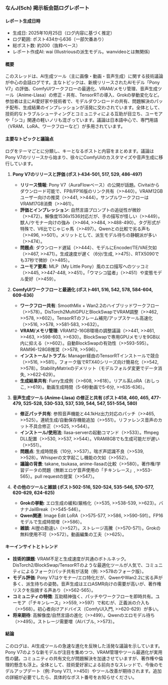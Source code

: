 ### なんJ(5ch) 掲示板会話ログレポート

#### レポート生成日時
- 生成日: 2025年10月25日（ログ内容に基づく推定）
- ログ範囲: ポスト434から636（一部欠番あり）
- 総ポスト数: 約200（抜粋ベース）
- レポート作成AI: wai (Illustriousの派生モデル。wanvideoとは無関係)

#### 概要
このスレッドは、AI生成ツール（主に画像・動画・音声生成）に関する技術議論が中心の会話ログです。主なトピックは、新規リリースされたAIモデル「Pony V7」の評価、ComfyUIワークフローの最適化、VRAM/メモリ管理、音声生成ツール（Anime-Llasa）の修正・共有、TensorRTの導入、Grokの挙動変化など。参加者は主にAI愛好家や技術者で、モデルダウンロードの共有、問題解決のパッチ配布、生成結果のインプレッションが活発に交わされています。全体として、技術的なトラブルシューティングとコミュニティによる互助が目立ち、ユーモアや「シコ」関連の軽いノリも混ざっています。議論は日本語中心で、専門用語（VRAM、LoRA、ワークフローなど）が多用されています。

#### 主要なトピックと議論点
ログをテーマごとに分類し、キーとなるポストと内容をまとめます。議論はPony V7のリリースから始まり、徐々にComfyUIのカスタマイズや音声生成に移行しています。

1. **Pony V7のリリースと評価 (ポスト434-501, 517, 529, 486-497)**
   - **リリース情報**: Pony V7（AuraFlowベース）の公開が話題。Civitaiからダウンロード可能で、FP8/FP16版のリンク共有（>>440）。VRAM12GBユーザー向けの推奨（>>441, >>444）。サンプルワークフローはVRAM17GB消費（>>461）。
   - **評価とインプレッション**: 自然言語プロンプトの追従性が微妙（>>472）。解像度1536x1536対応だが、手の描写が怪しい（>>449）。獣人/ケモナー向けの強み（>>464, >>484, >>488-490）。タグ形式が特殊で、V6比でじゃじゃ馬（>>497）。Qwenとの比較で劣る声も（>>496, >>501）。メリットとして、派生モデル待ちの静観派が多い（>>474）。
   - **問題点**: ダウンロード遅延（>>444）、モデルにEncoder/TE/VAE欠如（>>467, >>471）。生成速度が遅く（6分/生成, >>475）、RTX5090でも37秒で微妙（>>485）。
   - **ユーモア要素**: MLP（My Little Pony）風のエロ描写へのツッコミ（>>445, >>447-448, >>451）。「ウマシコ猛者」（>>451）や変態モデル愛好（>>459）。

2. **ComfyUIワークフローと最適化 (ポスト461, 516, 542, 578, 584-604, 609-636)**
   - **ワークフロー共有**: SmoothMix + Wan2.2のハイブリッドワークフロー（>>578）。DisTorch2MultiGPUとBlockSwapでVRAM調整（>>462, >>578, >>602）。TensorRTのフレーム補完/アップスケール高速化（>>516, >>578, >>581-583, >>632）。
   - **VRAM/メモリ管理**: VRAM12-16GB環境の調整議論（>>441, >>461, >>463, >>598-603, >>630）。BlockSwapで専用GPUメモリを9GB以内に抑える（>>602）。自動BlockSwapの有効性（>>593-595）。RAM96-128GB推奨（>>578, >>596）。
   - **インストール/トラブル**: Manager経由のTensorRTインストールで競合（>>516, >>581）。フォーク版でRTX40シリーズ向け簡易化（>>542, >>578）。StabilityMatrixのデメリット（モデルフォルダ変更でデータ消失, >>622-629）。
   - **生成結果共有**: Furry生成例（>>608, >>618）。リアル系LoRA（おしっこ, >>619）。動画生成時間（5-6秒動画で5-6分, >>635-636）。

3. **音声生成ツール (Anime-Llasa) の修正と共有 (ポスト458, 460, 465, 477-479, 525-528, 530-533, 537, 539, 544, 547, 551-554, 580)**
   - **修正パッチ共有**: 参照音声機能と44.1kHz出力対応のパッチ（>>465, >>525）。連続生成/自動保存機能追加（>>551）。リファレンス音声のカット不具合修正（>>525, >>544）。
   - **インストール/使用法**: llasa-serverの起動コマンド（>>533）。ffmpeg DLL配置（>>530, >>537, >>544）。VRAM8GBでも生成可能だが遅い（>>551）。
   - **問題点**: 生成時間長（10分, >>537）。喘ぎ声認識不良（>>539, >>528）。Whisperの文字起こし機能の欠如（>>552）。
   - **議論の背景**: takane, tsukasa, anime-llasaの比較（>>580）。著作権/学習データの問題（無断エロゲ音声使用の「チキンレース」, >>553-565）。pull requestの提案（>>547）。

4. **その他のツールと雑談 (ポスト502-516, 520-524, 535-546, 570-577, 620-629, 624-625)**
   - **Grokの挙動**: エロ生成の緩和/厳格化（>>535, >>538-539, >>623）。バナナJailBreak（>>545-546）。
   - **Qwen関連**: Image Edit LoRA（>>575-577, >>586, >>590-591）。FP16モデルで生成時間増（>>586）。
   - **雑談**: AI歴の勘違い（>>527）。ストレージ高騰（>>570-571）。Grokの無料使用不可（>>572）。動画編集の工夫（>>625）。

#### キーインサイトとトレンド
- **技術的課題**: VRAM不足と生成速度が共通のボトルネック。DisTorch2/BlockSwap/TensorRTのような最適化ツールが人気で、コミュニティによるフォーク/パッチ共有が活発（例: >>578のフォーク版）。
- **モデル評価**: Pony V7はケモナー/エロ特化だが、QwenやWan2.2に劣る声が多く、派生待ちの姿勢。音声生成はエロASMR向けの需要が高いが、著作権リスクを指摘する声あり（>>562-565）。
- **コミュニティの特徴**: 互助精神強く、パッチやワークフローを即時共有。ユーモア（「チキンレース」>>559, >>597）で和むが、正義派の介入も（>>568）。初心者向けアドバイス（ComfyUI入門, >>620-629）が多い。
- **将来期待**: 高解像度/自然言語の進化（>>499）。Qwenのエロモデル待ち（>>495）。ストレージ需要増（AIバブル, >>573）。

#### 結論
このログは、AI生成ツールの急速な進化を反映した活発な議論を示しています。Pony V7のような新モデルが注目を集めつつ、VRAM管理やツール最適化が実用性の鍵。コミュニティの共有文化が問題解決を加速させていますが、著作権や倫理的懸念も浮上。全体として、技術愛好家による前向きなスレッドで、今後のモデルアップデート（例: Pony V7.1, >>450）やツール改善が期待されます。追加の詳細が必要でしたら、具体的なポスト番号をお知らせください。